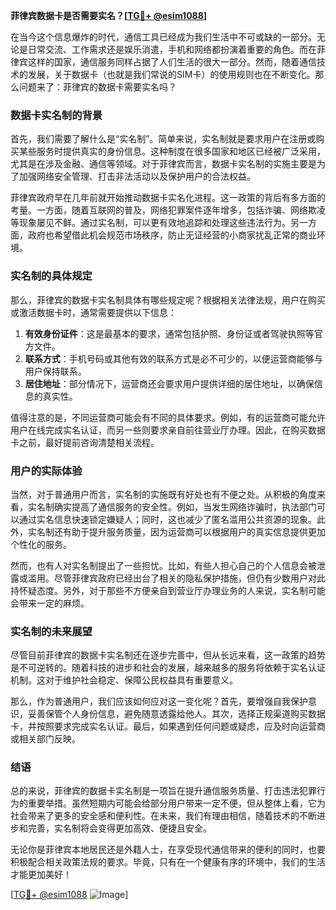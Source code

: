 **菲律宾数据卡是否需要实名？[[TG💪+ @esim1088](https://t.me/s/esim1088)]**

在当今这个信息爆炸的时代，通信工具已经成为我们生活中不可或缺的一部分。无论是日常交流、工作需求还是娱乐消遣，手机和网络都扮演着重要的角色。而在菲律宾这样的国家，通信服务同样占据了人们生活的很大一部分。然而，随着通信技术的发展，关于数据卡（也就是我们常说的SIM卡）的使用规则也在不断变化。那么问题来了：菲律宾的数据卡需要实名吗？

### 数据卡实名制的背景

首先，我们需要了解什么是“实名制”。简单来说，实名制就是要求用户在注册或购买某些服务时提供真实的身份信息。这种制度在很多国家和地区已经被广泛采用，尤其是在涉及金融、通信等领域。对于菲律宾而言，数据卡实名制的实施主要是为了加强网络安全管理、打击非法活动以及保护用户的合法权益。

菲律宾政府早在几年前就开始推动数据卡实名化进程。这一政策的背后有多方面的考量。一方面，随着互联网的普及，网络犯罪案件逐年增多，包括诈骗、网络欺凌等现象屡见不鲜。通过实名制，可以更有效地追踪和处理这些违法行为。另一方面，政府也希望借此机会规范市场秩序，防止无证经营的小商家扰乱正常的商业环境。

### 实名制的具体规定

那么，菲律宾的数据卡实名制具体有哪些规定呢？根据相关法律法规，用户在购买或激活数据卡时，通常需要提供以下信息：

1. **有效身份证件**：这是最基本的要求，通常包括护照、身份证或者驾驶执照等官方文件。
2. **联系方式**：手机号码或其他有效的联系方式是必不可少的，以便运营商能够与用户保持联系。
3. **居住地址**：部分情况下，运营商还会要求用户提供详细的居住地址，以确保信息的真实性。

值得注意的是，不同运营商可能会有不同的具体要求。例如，有的运营商可能允许用户在线完成实名认证，而另一些则要求亲自前往营业厅办理。因此，在购买数据卡之前，最好提前咨询清楚相关流程。

### 用户的实际体验

当然，对于普通用户而言，实名制的实施既有好处也有不便之处。从积极的角度来看，实名制确实提高了通信服务的安全性。例如，当发生网络诈骗时，执法部门可以通过实名信息快速锁定嫌疑人；同时，这也减少了匿名滥用公共资源的现象。此外，实名制还有助于提升服务质量，因为运营商可以根据用户的真实信息提供更加个性化的服务。

然而，也有人对实名制提出了一些担忧。比如，有些人担心自己的个人信息会被泄露或滥用。尽管菲律宾政府已经出台了相关的隐私保护措施，但仍有少数用户对此持怀疑态度。另外，对于那些不方便亲自到营业厅办理业务的人来说，实名制可能会带来一定的麻烦。

### 实名制的未来展望

尽管目前菲律宾的数据卡实名制还在逐步完善中，但从长远来看，这一政策的趋势是不可逆转的。随着科技的进步和社会的发展，越来越多的服务将依赖于实名认证机制。这对于维护社会稳定、保障公民权益具有重要意义。

那么，作为普通用户，我们应该如何应对这一变化呢？首先，要增强自我保护意识，妥善保管个人身份信息，避免随意透露给他人。其次，选择正规渠道购买数据卡，并按照要求完成实名认证。最后，如果遇到任何问题或疑虑，应及时向运营商或相关部门反映。

### 结语

总的来说，菲律宾的数据卡实名制是一项旨在提升通信服务质量、打击违法犯罪行为的重要举措。虽然短期内可能会给部分用户带来一定不便，但从整体上看，它为社会带来了更多的安全感和便利性。在未来，我们有理由相信，随着技术的不断进步和完善，实名制将会变得更加高效、便捷且安全。

无论你是菲律宾本地居民还是外籍人士，在享受现代通信带来的便利的同时，也要积极配合相关政策法规的要求。毕竟，只有在一个健康有序的环境中，我们的生活才能更加美好！

[[TG💪+ @esim1088](https://t.me/s/esim1088) ![Image](https://i.postimg.cc/4NQfJmqS/Snipaste-2025-05-13-00-14-12.png)]